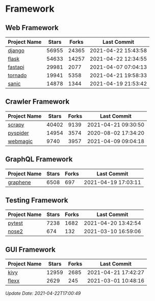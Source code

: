 # Framework

## Web Framework
| Project Name | Stars | Forks | Last Commit |
| ------------ | ----- | ----- | ----------- |
| [django](https://github.com/django/django) | 56955 | 24365 | 2021-04-22 15:43:58 |
| [flask](https://github.com/pallets/flask) | 54633 | 14257 | 2021-04-22 12:34:55 |
| [fastapi](https://github.com/tiangolo/fastapi) | 29981 | 2077 | 2021-04-07 07:04:13 |
| [tornado](https://github.com/tornadoweb/tornado) | 19941 | 5358 | 2021-04-21 19:58:33 |
| [sanic](https://github.com/sanic-org/sanic) | 14878 | 1344 | 2021-04-19 21:53:42 |

## Crawler Framework
| Project Name | Stars | Forks | Last Commit |
| ------------ | ----- | ----- | ----------- |
| [scrapy](https://github.com/scrapy/scrapy) | 40402 | 9139 | 2021-04-21 09:30:50 |
| [pyspider](https://github.com/binux/pyspider) | 14954 | 3574 | 2020-08-02 17:34:20 |
| [webmagic](https://github.com/code4craft/webmagic) | 9740 | 3957 | 2021-04-09 09:04:18 |

## GraphQL Framework
| Project Name | Stars | Forks | Last Commit |
| ------------ | ----- | ----- | ----------- |
| [graphene](https://github.com/graphql-python/graphene) | 6508 | 697 | 2021-04-19 17:03:11 |

## Testing Framework
| Project Name | Stars | Forks | Last Commit |
| ------------ | ----- | ----- | ----------- |
| [pytest](https://github.com/pytest-dev/pytest) | 7238 | 1682 | 2021-04-20 13:42:54 |
| [nose2](https://github.com/nose-devs/nose2) | 674 | 132 | 2021-03-10 16:59:06 |

## GUI Framework
| Project Name | Stars | Forks | Last Commit |
| ------------ | ----- | ----- | ----------- |
| [kivy](https://github.com/kivy/kivy) | 12959 | 2685 | 2021-04-21 17:42:27 |
| [flexx](https://github.com/flexxui/flexx) | 2629 | 245 | 2021-03-01 10:48:16 |

*Update Date: 2021-04-22T17:00:49*